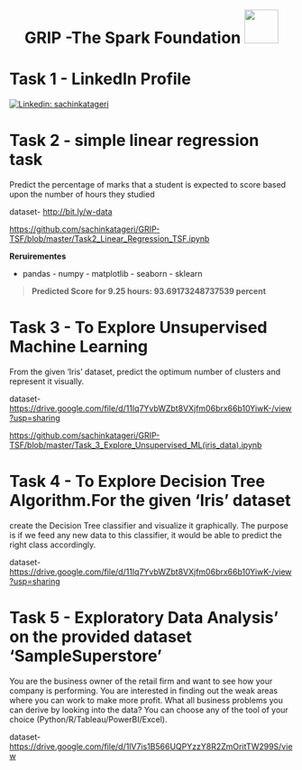 <h1 align="center">GRIP -The Spark Foundation <img src="https://www.thesparksfoundationsingapore.org/images/logo_small.png" width="60"></h1>
                                                          
# Task 1 - LinkedIn Profile 
[![Linkedin: sachinkatageri](https://img.shields.io/badge/-sachinkatageri-blue?style=flat-square&logo=Linkedin&logoColor=white&link=https://www.linkedin.com/in/sachinkatageri/)](https://www.linkedin.com/in/sachinkatageri/)

# Task 2 - simple linear regression task
Predict the percentage of marks that a student is expected to score based upon the number of hours they studied

dataset- http://bit.ly/w-data

https://github.com/sachinkatageri/GRIP-TSF/blob/master/Task2_Linear_Regression_TSF.ipynb

**Reruirementes**
- pandas  - numpy - matplotlib  - seaborn - sklearn

>**Predicted Score for 9.25 hours: 93.69173248737539 percent**

# Task 3 - To Explore Unsupervised Machine Learning
From the given ‘Iris’ dataset, predict the optimum number of clusters and represent it visually.

dataset- https://drive.google.com/file/d/11Iq7YvbWZbt8VXjfm06brx66b10YiwK-/view?usp=sharing

https://github.com/sachinkatageri/GRIP-TSF/blob/master/Task_3_Explore_Unsupervised_ML(iris_data).ipynb
 
# Task 4 - To Explore Decision Tree Algorithm.For the given ‘Iris’ dataset
create the Decision Tree classifier and visualize it graphically. The purpose is if we feed any new data to this classifier, it would be able to predict the right class accordingly.

dataset- https://drive.google.com/file/d/11Iq7YvbWZbt8VXjfm06brx66b10YiwK-/view?usp=sharing
 
# Task 5 - Exploratory Data Analysis’ on the provided dataset ‘SampleSuperstore’
You are the business owner of the retail firm and want to see how your company is performing. You are interested in finding out the weak areas where you can work to make more profit. What all business problems you can derive by looking into the data? You can choose any of the tool of your choice (Python/R/Tableau/PowerBI/Excel).

dataset-https://drive.google.com/file/d/1lV7is1B566UQPYzzY8R2ZmOritTW299S/view


            
